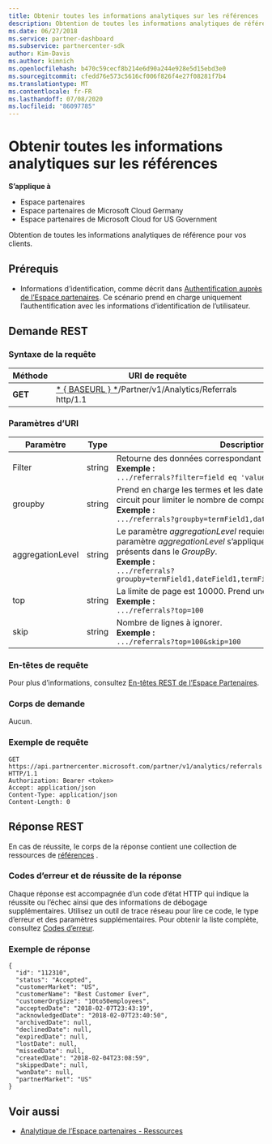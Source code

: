 ```yaml
---
title: Obtenir toutes les informations analytiques sur les références
description: Obtention de toutes les informations analytiques de références.
ms.date: 06/27/2018
ms.service: partner-dashboard
ms.subservice: partnercenter-sdk
author: Kim-Davis
ms.author: kimnich
ms.openlocfilehash: b470c59cecf8b214e6d90a244e928e5d15ebd3e0
ms.sourcegitcommit: cfedd76e573c5616cf006f826f4e27f08281f7b4
ms.translationtype: MT
ms.contentlocale: fr-FR
ms.lasthandoff: 07/08/2020
ms.locfileid: "86097785"
---
```

# <a name="get-all-referrals-analytics-information"></a>Obtenir toutes les informations analytiques sur les références

**S’applique à**

- Espace partenaires
- Espace partenaires de Microsoft Cloud Germany
- Espace partenaires de Microsoft Cloud for US Government

Obtention de toutes les informations analytiques de référence pour vos clients.

## <a name="prerequisites"></a>Prérequis

- Informations d’identification, comme décrit dans [Authentification auprès de l’Espace partenaires](partner-center-authentication.md). Ce scénario prend en charge uniquement l’authentification avec les informations d’identification de l’utilisateur.

## <a name="rest-request"></a>Demande REST

### <a name="request-syntax"></a>Syntaxe de la requête

| Méthode  | URI de requête |
|---------|-------------|
| **GET** | [* \{ BASEURL \} *](partner-center-rest-urls.md)/Partner/v1/Analytics/Referrals http/1.1 |

### <a name="uri-parameters"></a>Paramètres d’URI

| Paramètre | Type | Description |
|-----------|------|-------------|
| Filter | string | Retourne des données correspondant à la condition de filtre.</br> **Exemple :**</br>  `.../referrals?filter=field eq 'value'` |
| groupby | string | Prend en charge les termes et les dates. La logique de court-circuit pour limiter le nombre de compartiments.</br> **Exemple :**</br>  `.../referrals?groupby=termField1,dateField1,termField2` |
| aggregationLevel | string | Le paramètre *aggregationLevel* requiert un *GroupBy*. Le paramètre *aggregationLevel* s’applique à tous les champs de date présents dans le *GroupBy*.</br> **Exemple :**</br> `.../referrals?groupby=termField1,dateField1,termField2&aggregationLevel=day` |
| top | string | La limite de page est 10000. Prend une valeur inférieure à 10000.</br> **Exemple :**</br> `.../referrals?top=100`</br> |
| skip | string | Nombre de lignes à ignorer.</br> **Exemple :**</br>  `.../referrals?top=100&skip=100` |

### <a name="request-headers"></a>En-têtes de requête

Pour plus d’informations, consultez [En-têtes REST de l’Espace Partenaires](headers.md).

### <a name="request-body"></a>Corps de demande

Aucun.

### <a name="request-example"></a>Exemple de requête

```http
GET https://api.partnercenter.microsoft.com/partner/v1/analytics/referrals HTTP/1.1
Authorization: Bearer <token>
Accept: application/json
Content-Type: application/json
Content-Length: 0
```

## <a name="rest-response"></a>Réponse REST

En cas de réussite, le corps de la réponse contient une collection de ressources de [références](partner-center-analytics-resources.md#referrals-resource) .

### <a name="response-success-and-error-codes"></a>Codes d’erreur et de réussite de la réponse

Chaque réponse est accompagnée d’un code d’état HTTP qui indique la réussite ou l’échec ainsi que des informations de débogage supplémentaires. Utilisez un outil de trace réseau pour lire ce code, le type d’erreur et des paramètres supplémentaires. Pour obtenir la liste complète, consultez [Codes d’erreur](error-codes.md).

### <a name="response-example"></a>Exemple de réponse

```http
{
  "id": "112310",
  "status": "Accepted",
  "customerMarket": "US",
  "customerName": "Best Customer Ever",
  "customerOrgSize": "10to50employees",
  "acceptedDate": "2018-02-07T23:43:19",
  "acknowledgedDate": "2018-02-07T23:40:50",
  "archivedDate": null,
  "declinedDate": null,
  "expiredDate": null,
  "lostDate": null,
  "missedDate": null,
  "createdDate": "2018-02-04T23:08:59",
  "skippedDate": null,
  "wonDate": null,
  "partnerMarket": "US"
}
```

## <a name="see-also"></a>Voir aussi

- [Analytique de l’Espace partenaires - Ressources](partner-center-analytics-resources.md)
